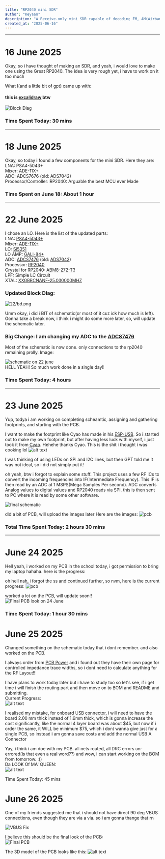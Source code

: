 ```yaml
---
title: "RP2040 mini SDR"
author: "Keyaan"
description: "A Receive-only mini SDR capable of decoding FM, AM(Airband) and NOAA APT"
created_at: "2025-06-16"
---
```

----
# 16 June 2025

Okay, so i have thought of making an SDR, and yeah, i would love to make one using the Great RP2040. The idea is very rough yet, i have to work on it too much

What I(and a little bit of gpt) came up with:
#### this is [excalidraw](https://excalidraw.com) btw

![Block Diag](images/16/bd.png)


### Time Spent Today: 30 mins
----
# 18 June 2025

Okay, so today i found a few components for the mini SDR. Here they are:  
LNA: PSA4-5043+  
Mixer: ADE-11X+  
ADC: ADCS7676 (old: ADS7042)  
Processor/Controller: RP2040: Arguable the best MCU ever Made  

### Time Spent on June 18: About 1 hour
----
# 22 June 2025

I chose an LO. Here is the list of the updated parts:  
LNA: [PSA4-5043+](https://www.lcsc.com/product-detail/RF-Amplifiers_Mini-Circuits-PSA4-5043_C5240848.html)  
Mixer: [ADE-11X+](https://lcsc.com/product-detail/RF-Mixers_Mini-Circuits-ADE-11X_C3176636.html)  
LO: [Si5351](https://www.lcsc.com/product-detail/Clock-Generators-PLLs-Frequency-Synthesizers_SKYWORKS-SILICON-LABS-SI5351A-B-GTR_C504891.html)  
LO AMP: [GALI-84+](https://lcsc.com/product-detail/RF-Amplifiers_Mini-Circuits-GALI-84_C3193261.html)  
ADC: [ADCS7476](https://lcsc.com/product-detail/Analog-to-Digital-Converters-ADC_Texas-Instruments-ADCS7476AIMFX-NOPB_C91530.html) (old: [ADS7042](https://lcsc.com/product-detail/Analog-to-Digital-Converters-ADC_Texas-Instruments-ADS7042IDCUR_C701641.html))  
Processor: [RP2040](https://www.lcsc.com/product-detail/Microcontrollers-MCU-MPU-SOC_Raspberry-Pi-RP2040_C2040.html)  
Crystal for RP2040: [ABM8-272-T3](https://lcsc.com/product-detail/Crystals_Abracon-LLC-ABM8-272-T3_C20625731.html)   
LPF: Simple LC Circuit  
XTAL: [XXGBBCNANF-25.000000MHZ
](https://lcsc.com/product-detail/Crystals_TAITIEN-Elec-XXGBBCNANF-25-000000MHZ_C521601.html)  

### Updated Block DIag:
![22/bd.png](/images/22/bd.png)

Umm okay, i did i BIT of schematic(or most of it cuz idk how much is left). Gonna take a break now, i think i might do some more later, so, will update the schematic later.

### Big Change: I am changing my ADC to the [ADCS7476](https://lcsc.com/product-detail/Analog-to-Digital-Converters-ADC_Texas-Instruments-ADCS7476AIMFX-NOPB_C91530.html)

Most of the schematic is now done. only connections to the rp2040 remaining prolly. Image:

![schematic on 22 june](/images/22/schematic.png)  
HELL YEAH! So much work done in a single day!!  

### Time Spent Today: 4 hours
----


# 23 June 2025

Yup, todya i am working on completing scheamtic, assigning and gathering footprints, and starting with the PCB. 

I want to make the footprint like Cyao has made in his [ESP-USB](https://github.com/cheyao/esp-usb). So i started out to make my own footprint, but after having less luck with myself, i just took it from [Cyao](https://github.com/cheyao/esp-usb/tree/main/hardware/esp-usb-lib.pretty). Hehehe thanks Cyao. This is the shit i thought i was cooking lol
![alt text](images/23/failed_usb.png)

I was thinking of using LEDs on SPI and I2C lines, but then GPT told me it was not ideal, so i did not simply put it!

oh yeah, btw i forgot to explain some stuff. This project uses a few RF ICs to convert the incoming frequencies into IF(Intermediate Frequency). This IF is then read by an ADC at 1 MSPS(Mega Samples Per second). ADC converts Analog values to digital values and RP2040 reads via SPI. this is then sent to PC where it is read by some other software.

![final schematic](/images/23/schematic_final.png)

did a bit of PCB, will upload the images later
Here are the images: 
![pcb](/images/23/pcb.png)

### Total Time Spent Today: 2 hours 30 mins
----
# June 24 2025

Hell yeah, i worked on my PCB in the school today, i got permission to bring my laptop hahaha. here is the progress:

oh hell nah, i forgot the ss and continued further, so nvm, here is the current progress:
![pcb](/images/24/pcb.png)


worked a lot on the PCB, will update soon!!  
![Final PCB look on 24 June](/images/24/pcb_2.png)

### Time Spent Today: 1 hour 30 mins

# June 25 2025

Changed something on the schematic today that i dont remember. and also worked on the PCB. 

I always order from [PCB Power](pcbpower.com) and i found out they have their own page for controlled impedance trace widths, so i dont need to calculate anything for the RF Layout!!

I have plans to work today later but i have to study too so let's see, if i get time i will finish the routing part and then move on to BOM and README and submitting.  
Current Progress:  
![alt text](/images/25/pcb.png)

I realised my mistake, for onboard USB connector, i will need to have the board 2.00 mm thick instead of 1.6mm thick, which is gonna increase the cost significantly, like the normal 4 layer board was about $45, but now if i order the same, it WILL be minimum $75, which i dont wanna give just for a single PCB, so instead i am gonna save costs and add the normal USB A Connector

Yay, i think i am doe with my PCB. all nets routed, all DRC errors un-errored(is that even a real word??) and wow, i can start working on the BOM from tomorrow. :))  
Da LOOK Of MA' QUEEN:  
![alt text](/images/25/pcb_final_25.png)

Time Spent Today: 45 mins

# June 26 2025

One of my friends suggested me that i should not have direct 90 deg VBUS connections, even though they are via a via. so i am gonna thange that rn

![VBUS Fix](/images/26/vbus_fix.png)

I believe this should be the final look of the PCB:  
![Final PCB](/images/26/PCB_final_probably.png)

The 3D model of the PCB looks like this:
![alt text](/images/26/3d.png)